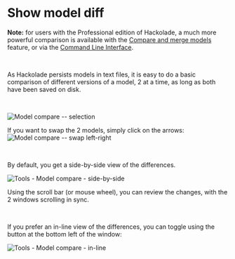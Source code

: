 # Show model diff

**Note:** for users with the Professional edition of Hackolade, a much more powerful comparison is available with the [Compare and merge models](<Compareandmergemodels.md>) feature, or via the [Command Line Interface](<CommandLineInterface.md>).

&nbsp;

As Hackolade persists models in text files, it is easy to do a basic comparison of different versions of a model, 2 at a time, as long as both have been saved on disk.

&nbsp;

![Model compare -- selection](<lib/Model compare -- selection.png>)

If you want to swap the 2 models, simply click on the arrows:![Model compare -- swap left-right](<lib/Model compare -- swap left-right.png>)

&nbsp;

By default, you get a side-by-side view of the differences.

![Tools - Model compare - side-by-side](<lib/Tools - Model compare - side-by-side.png>)

Using the scroll bar (or mouse wheel), you can review the changes, with the 2 windows scrolling in sync.

&nbsp;

If you prefer an in-line view of the differences, you can toggle using the button at the bottom left of the window:

![Tools - Model compare - in-line](<lib/Tools - Model compare - in-line.png>)

&nbsp;

&nbsp;

